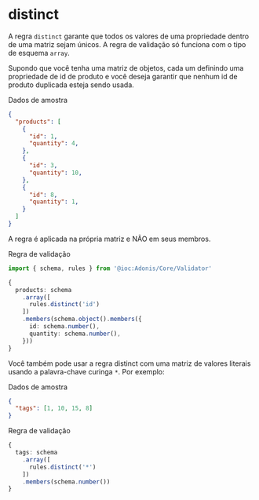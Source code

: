 # distinct

A regra `distinct` garante que todos os valores de uma propriedade dentro de uma matriz sejam únicos. A regra de validação só funciona com o tipo de esquema `array`.

Supondo que você tenha uma matriz de objetos, cada um definindo uma propriedade de id de produto e você deseja garantir que nenhum id de produto duplicada esteja sendo usada.

Dados de amostra
```json
{
  "products": [
    {
      "id": 1,
      "quantity": 4,
    },
    {
      "id": 3,
      "quantity": 10,
    },
    {
      "id": 8,
      "quantity": 1,
    }
  ]
}
```

A regra é aplicada na própria matriz e NÃO em seus membros.

Regra de validação

```ts
import { schema, rules } from '@ioc:Adonis/Core/Validator'

{
  products: schema
    .array([
      rules.distinct('id')
    ])
    .members(schema.object().members({
      id: schema.number(),
      quantity: schema.number(),
    }))
}
```

Você também pode usar a regra distinct com uma matriz de valores literais usando a palavra-chave curinga `*`. Por exemplo:

Dados de amostra
```json
{
  "tags": [1, 10, 15, 8]
}
```

Regra de validação

```ts
{
  tags: schema
    .array([
      rules.distinct('*')
    ])
    .members(schema.number())
}
```
